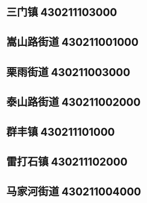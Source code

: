 # 三门镇 430211103000
# 嵩山路街道 430211001000
# 栗雨街道 430211003000
# 泰山路街道 430211002000
# 群丰镇 430211101000
# 雷打石镇 430211102000
# 马家河街道 430211004000
